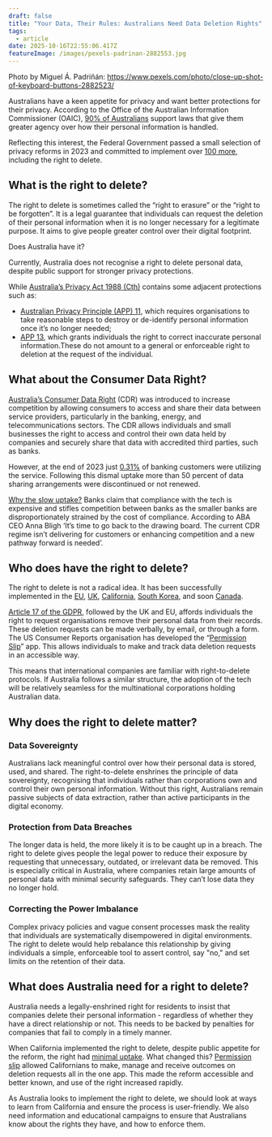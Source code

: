 ```yaml
---
draft: false
title: "Your Data, Their Rules: Australians Need Data Deletion Rights"
tags:
  - article
date: 2025-10-16T22:55:06.417Z
featureImage: /images/pexels-padrinan-2882553.jpg
---
```

Photo by Miguel Á. Padriñán: https://www.pexels.com/photo/close-up-shot-of-keyboard-buttons-2882523/



Australians have a keen appetite for privacy and want better protections for their privacy. According to the Office of the Australian Information Commissioner (OAIC), [90% of Australians](https://www.oaic.gov.au/engage-with-us/research-and-training-resources/research/australian-community-attitudes-to-privacy-survey) support laws that give them greater agency over how their personal information is handled.



Reflecting this interest, the Federal Government passed a small selection of privacy reforms in 2023 and committed to implement over [100 more](https://www.ag.gov.au/rights-and-protections/publications/government-response-privacy-act-review-report), including the right to delete.



## What is the right to delete?

The right to delete is sometimes called the “right to erasure” or the “right to be forgotten”. It is a legal guarantee that individuals can request the deletion of their personal information when it is no longer necessary for a legitimate purpose. It aims to give people greater control over their digital footprint.



Does Australia have it? 

Currently, Australia does not recognise a right to delete personal data, despite public support for stronger privacy protections. 

While [Australia’s Privacy Act 1988 (Cth)](https://www.legislation.gov.au/C2004A03712/2019-08-13/text) contains some adjacent protections such as:

* [Australian Privacy Principle (APP) 11](https://www.oaic.gov.au/privacy/australian-privacy-principles/australian-privacy-principles-guidelines/chapter-11-app-11-security-of-personal-information), which requires organisations to take reasonable steps to destroy or de-identify personal information once it’s no longer needed;
* [APP 13](https://www.oaic.gov.au/privacy/australian-privacy-principles/australian-privacy-principles-guidelines/chapter-13-app-13-correction-of-personal-information), which grants individuals the right to correct inaccurate personal information.These do not amount to a general or enforceable right to deletion at the request of the individual.



## What about the Consumer Data Right?

[Australia’s Consumer Data Right](https://www.cdr.gov.au/) (CDR) was introduced to increase competition by allowing consumers to access and share their data between service providers, particularly in the banking, energy, and telecommunications sectors. The CDR allows individuals and small businesses the right to access and control their own data held by companies and securely share that data with accredited third parties, such as banks.

However, at the end of 2023 just [0.31%](https://www.itnews.com.au/news/only-031-percent-of-bank-customers-using-cdr-aba-609397?) of banking customers were utilizing the service. Following this dismal uptake more than 50 percent of data sharing arrangements were discontinued or not renewed. 

[Why the slow uptake?](https://www.ausbanking.org.au/release-of-strategic-review-into-roll-out-of-the-consumer-data-right/) Banks claim that compliance with the tech is expensive and stifles competition between banks as the smaller banks are disproportionately strained by the cost of compliance. According to ABA CEO Anna Bligh ‘It’s time to go back to the drawing board. The current CDR regime isn’t delivering for customers or enhancing competition and a new pathway forward is needed’. 



## Who does have the right to delete?

The right to delete is not a radical idea. It has been successfully implemented in the [EU](https://gdpr-info.eu/art-17-gdpr/), [UK](https://ico.org.uk/for-organisations/data-protection-and-the-eu/data-protection-and-the-eu-in-detail/the-uk-gdpr/), [California](https://oag.ca.gov/privacy/ccpa), [South Korea](https://elaw.klri.re.kr/eng_service/lawView.do?hseq=53044&lang=ENG), and soon [Canada](https://ised-isde.canada.ca/site/innovation-better-canada/en/consumer-privacy-protection-act). 

[Article 17 of the GDPR](https://gdpr-info.eu/art-17-gdpr/), followed by the UK and EU, affords individuals the right to request organisations remove their personal data from their records. These deletion requests can be made verbally, by email, or through a form. The US Consumer Reports organisation has developed the “[Permission Slip](https://innovation.consumerreports.org/initiatives/permission-slip/)” app. This allows individuals to make and track data deletion requests in an accessible way. 

This means that international companies are familiar with right-to-delete protocols. If Australia follows a similar structure, the adoption of the tech will be relatively seamless for the multinational corporations holding Australian data. 



## Why does the right to delete matter?

### Data Sovereignty

Australians lack meaningful control over how their personal data is stored, used, and shared. The right-to-delete enshrines the principle of data sovereignty, recognising that individuals rather than corporations own and control their own personal information. Without this right, Australians remain passive subjects of data extraction, rather than active participants in the digital economy.

### Protection from Data Breaches

The longer data is held, the more likely it is to be caught up in a breach. The right to delete gives people the legal power to reduce their exposure by requesting that unnecessary, outdated, or irrelevant data be removed. This is especially critical in Australia, where companies retain large amounts of personal data with minimal security safeguards. They can’t lose data they no longer hold.

### Correcting the Power Imbalance

Complex privacy policies and vague consent processes mask the reality that individuals are systematically disempowered in digital environments. The right to delete would help rebalance this relationship by giving individuals a simple, enforceable tool to assert control, say "no," and set limits on the retention of their data.



## What does Australia need for a right to delete?

Australia needs a legally-enshrined right for residents to insist that companies delete their personal information - regardless of whether they have a direct relationship or not. This needs to be backed by penalties for companies that fail to comply in a timely manner. 

When California implemented the right to delete, despite public appetite for the reform, the right had [minimal uptake](https://www.consumer-action.org/english/articles/CCPA_Survey_PR). What changed this? [Permission slip](https://innovation.consumerreports.org/initiatives/permission-slip/) allowed Californians to make, manage and receive outcomes on deletion requests all in the one app. This made the reform accessible and better known, and use of the right increased rapidly. 

As Australia looks to implement the right to delete, we should look at ways to learn from California and ensure the process is user-friendly. We also need information and educational campaigns to ensure that Australians know about the rights they have, and how to enforce them.
